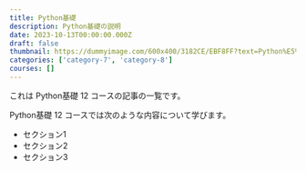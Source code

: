 ```yaml
---
title: Python基礎
description: Python基礎の説明
date: 2023-10-13T00:00:00.000Z
draft: false
thumbnail: https://dummyimage.com/600x400/3182CE/EBF8FF?text=Python%E5%9F%BA%E7%A4%8E
categories: ['category-7', 'category-8']
courses: []
---
```


これは Python基礎 12 コースの記事の一覧です。

  Python基礎 12 コースでは次のような内容について学びます。

  - セクション1
  - セクション2
  - セクション3